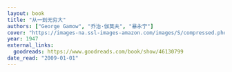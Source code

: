 ```yaml
---
layout: book
title: "从一到无穷大"
authors: ["George Gamow", "乔治·伽莫夫", "暴永宁"]
cover: "https://images-na.ssl-images-amazon.com/images/S/compressed.photo.goodreads.com/books/1559483053i/46130799.jpg"
year: 1947
external_links:
  goodreads: https://www.goodreads.com/book/show/46130799
date_read: "2009-01-01"
---
```

